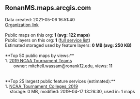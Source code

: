 <h2>RonanMS.maps.arcgis.com</h2> Data created: 2021-05-06 16:51:40 <br /><a target='new' href='https://RonanMS.maps.arcgis.com'>Organization link</a><br /><br />Public maps on this org: <b>1 (avg: 122 maps)</b><br />Public layers on this org: <b>1 </b>(<a target='new' href='https://services.arcgis.com/kC5Jk3VBMcu9MiGE/ArcGIS/rest/services'>full service list</a>)<br />Estimated storaged used by feature layers: <b>0 MB (avg: 250 KB)</b><br /><br />**Top 50 public maps by views:**<br />  1. <a target='new' href='https://www.arcgis.com/home/item.html?id=95ef4ef7e745497ab9488e9d65624f35'>2019 NCAA Tournament Teams</a> <br />  &nbsp;&nbsp;&nbsp;&nbsp; &nbsp;&nbsp;owner: mitchell.wassam@ronank12.edu, views: 11<br /><br /><br />**Top 25 largest public feature services (estimated):**<br /> 1. <a target='new' href='https://www.arcgis.com/home/item.html?id=d5de504e351646a183f23cb26bf4c8f9'>NCAA_Tournament_Colleges_2019</a><br /> &nbsp;&nbsp;&nbsp;&nbsp;storage: 0 MB, modified: 2019-04-17 13:26:30,  used in: 1 maps<br />
